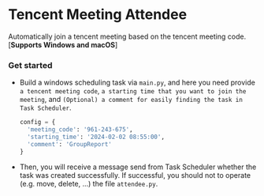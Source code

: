# Tencent Meeting Attendee

Automatically join a tencent meeting based on the tencent meeting code. [**Supports Windows and macOS**]

### Get started

- Build a windows scheduling task via `main.py`, and here you need
  provide `a tencent meeting code`, `a starting time that you want to join the meeting`,
  and `(Optional) a comment for easily finding the task in Task Scheduler`.
  ```python
  config = {
    'meeting_code': '961-243-675',
    'starting_time': '2024-02-02 08:55:00',
    'comment': 'GroupReport'
  }
  ```
- Then, you will receive a message send from Task Scheduler whether the task was created successfully. If successful,
  you should not to operate (e.g. move, delete, ...) the file `attendee.py`.